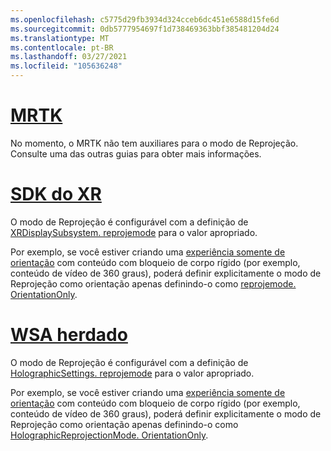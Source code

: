 ```yaml
---
ms.openlocfilehash: c5775d29fb3934d324cceb6dc451e6588d15fe6d
ms.sourcegitcommit: 0db5777954697f1d738469363bbf385481204d24
ms.translationtype: MT
ms.contentlocale: pt-BR
ms.lasthandoff: 03/27/2021
ms.locfileid: "105636248"
---
```

# <a name="mrtk"></a>[MRTK](#tab/mrtk)
<!-- NEVER CHANGE THE ABOVE LINE! -->

No momento, o MRTK não tem auxiliares para o modo de Reprojeção. Consulte uma das outras guias para obter mais informações.

# <a name="xr-sdk"></a>[SDK do XR](#tab/xr)
<!-- NEVER CHANGE THE ABOVE LINE! -->

O modo de Reprojeção é configurável com a definição de [XRDisplaySubsystem. reprojemode](https://docs.unity3d.com/ScriptReference/XR.XRDisplaySubsystem-reprojectionMode.html) para o valor apropriado.

Por exemplo, se você estiver criando uma [experiência somente de orientação](../../../../design/coordinate-systems.md#building-an-orientation-only-or-seated-scale-experience) com conteúdo com bloqueio de corpo rígido (por exemplo, conteúdo de vídeo de 360 graus), poderá definir explicitamente o modo de Reprojeção como orientação apenas definindo-o como [reprojemode. OrientationOnly](https://docs.unity3d.com/ScriptReference/XR.XRDisplaySubsystem.ReprojectionMode.html).

# <a name="legacy-wsa"></a>[WSA herdado](#tab/wsa)
<!-- NEVER CHANGE THE ABOVE LINE! -->

O modo de Reprojeção é configurável com a definição de [HolographicSettings. reprojemode](https://docs.unity3d.com/2018.4/Documentation/ScriptReference/XR.WSA.HolographicSettings.ReprojectionMode.html) para o valor apropriado.

Por exemplo, se você estiver criando uma [experiência somente de orientação](../../../../design/coordinate-systems.md#building-an-orientation-only-or-seated-scale-experience) com conteúdo com bloqueio de corpo rígido (por exemplo, conteúdo de vídeo de 360 graus), poderá definir explicitamente o modo de Reprojeção como orientação apenas definindo-o como [HolographicReprojectionMode. OrientationOnly](https://docs.unity3d.com/2018.4/Documentation/ScriptReference/XR.WSA.HolographicSettings.HolographicReprojectionMode.html).